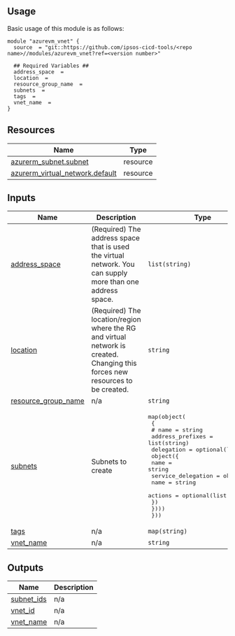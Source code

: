 <!-- BEGIN_TF_DOCS -->
## Usage
Basic usage of this module is as follows:
```
module "azurevm_vnet" {
  source  = "git::https://github.com/ipsos-cicd-tools/<repo name>//modules/azurevm_vnet?ref=<version number>"
  
  ## Required Variables ##
  address_space  = 
  location  = 
  resource_group_name  = 
  subnets  = 
  tags  = 
  vnet_name  = 
}
```
## Resources

| Name | Type |
|------|------|
| [azurerm_subnet.subnet](https://registry.terraform.io/providers/hashicorp/azurerm/latest/docs/resources/subnet) | resource |
| [azurerm_virtual_network.default](https://registry.terraform.io/providers/hashicorp/azurerm/latest/docs/resources/virtual_network) | resource |
## Inputs

| Name | Description | Type | Default | Required |
|------|-------------|------|---------|:--------:|
| <a name="input_address_space"></a> [address\_space](#input\_address\_space) | (Required) The address space that is used the virtual network. You can supply more than one address space. | `list(string)` | n/a | yes |
| <a name="input_location"></a> [location](#input\_location) | (Required) The location/region where the RG and virtual network is created. Changing this forces new resources to be created. | `string` | n/a | yes |
| <a name="input_resource_group_name"></a> [resource\_group\_name](#input\_resource\_group\_name) | n/a | `string` | n/a | yes |
| <a name="input_subnets"></a> [subnets](#input\_subnets) | Subnets to create | <pre>map(object(<br/>    {<br/>      # name             = string<br/>      address_prefixes = list(string)<br/>      delegation = optional(list(<br/>        object({<br/>          name = string<br/>          service_delegation = object({<br/>            name    = string<br/>            actions = optional(list(string))<br/>          })<br/>      })))<br/>  }))</pre> | n/a | yes |
| <a name="input_tags"></a> [tags](#input\_tags) | n/a | `map(string)` | n/a | yes |
| <a name="input_vnet_name"></a> [vnet\_name](#input\_vnet\_name) | n/a | `string` | n/a | yes |
## Outputs

| Name | Description |
|------|-------------|
| <a name="output_subnet_ids"></a> [subnet\_ids](#output\_subnet\_ids) | n/a |
| <a name="output_vnet_id"></a> [vnet\_id](#output\_vnet\_id) | n/a |
| <a name="output_vnet_name"></a> [vnet\_name](#output\_vnet\_name) | n/a |
<!-- END_TF_DOCS -->